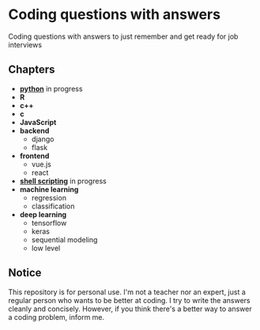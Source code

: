# Coding questions with answers

Coding questions with answers to just remember and get ready for job interviews

## Chapters
- **[python](/python)** in progress
- **R**
- **c++**
- **c**
- **JavaScript**
- **backend**
	- django
	- flask
- **frontend**
	- vue.js
	- react
- **[shell scripting](/shell-scripting)** in progress
- **machine learning**
	- regression
	- classification
- **deep learning**
	- tensorflow
	- keras
	- sequential modeling
	- low level

## Notice
This repository is for personal use. I'm not a teacher nor an expert, just a regular person who wants to be better at coding. I try to write the answers cleanly and concisely. However, if you think there's a better way to answer a coding problem, inform me.
